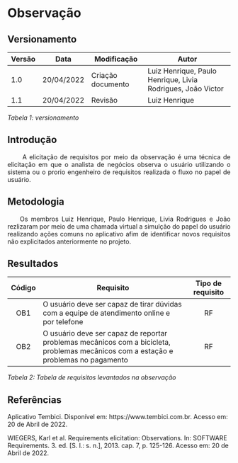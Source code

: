 # Observação
## Versionamento

| Versão | Data | Modificação | Autor |
|-|-|-|-|
| 1.0 | 20/04/2022 | Criação documento | Luiz Henrique, Paulo Henrique, Livia Rodrigues, João Victor |
| 1.1 | 20/04/2022 | Revisão | Luiz Henrique |

*Tabela 1: versionamento*

## Introdução

<p align="justify">&emsp;&emsp; A elicitação de requisitos por meio da observação é uma técnica de elicitação em que o analista de negócios observa o usuário utilizando o sistema ou o prorio engenheiro de requisitos realizada o fluxo no papel de usuário.</p>

## Metodologia

<p align="justify">&emsp;&emsp;Os membros Luiz Henrique, Paulo Henrique, Livia Rodrigues e João  rezlizaram por meio de uma chamada virtual a simulção do papel do usuário realizando ações comuns no aplicativo afim de identificar novos requisitos não explicitados anteriormente no projeto.</p>

## Resultados

| Código | Requisito | Tipo de requisito |
|:--:|--|:--:|
| OB1 | O usuário deve ser capaz de tirar dúvidas com a equipe de atendimento online e por telefone | RF |
| OB2 | O usuário deve ser capaz de reportar problemas mecânicos com a bicicleta, problemas mecânicos com a estação e problemas no pagamento | RF |

*Tabela 2: Tabela de requisitos levantados na observação*

## Referências

<p>Aplicativo Tembici. Disponível em: https://www.tembici.com.br. Acesso em: 20 de Abril de 2022.</p>

<p>WIEGERS, Karl et al. Requirements elicitation: Observations. In: SOFTWARE Requirements. 3. ed. [S. l.: s. n.], 2013. cap. 7, p. 125-126. Acesso em: 20 de Abril de 2022.</p>